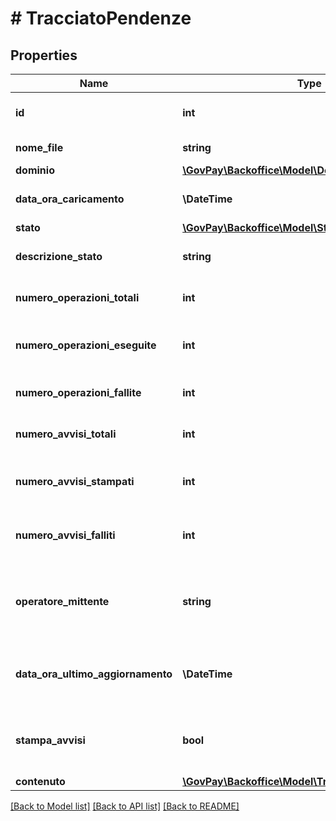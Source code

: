 # # TracciatoPendenze

## Properties

Name | Type | Description | Notes
------------ | ------------- | ------------- | -------------
**id** | **int** | Identificativo numerico del tracciato |
**nome_file** | **string** | Nome del file tracciato |
**dominio** | [**\GovPay\Backoffice\Model\DominioIndex**](DominioIndex.md) |  | [optional]
**data_ora_caricamento** | **\DateTime** | Data di caricamento del tracciato |
**stato** | [**\GovPay\Backoffice\Model\StatoTracciatoPendenza**](StatoTracciatoPendenza.md) |  |
**descrizione_stato** | **string** | Descrizione dello stato del tracciato | [optional]
**numero_operazioni_totali** | **int** | Numero totale di operazioni previste | [optional]
**numero_operazioni_eseguite** | **int** | Numero totale di operazioni eseguite con successo | [optional]
**numero_operazioni_fallite** | **int** | Numero totale di operazioni fallite | [optional]
**numero_avvisi_totali** | **int** | Numero totale di stampe previste | [optional]
**numero_avvisi_stampati** | **int** | Numero totale di stampe eseguite con successo | [optional]
**numero_avvisi_falliti** | **int** | Numero totale di stampe non eseguite a causa di errori | [optional]
**operatore_mittente** | **string** | Nome operatore del cruscotto che ha effettuato l&#39;operazione di caricamento | [optional]
**data_ora_ultimo_aggiornamento** | **\DateTime** | Data ultimo aggiornamento stato elaborazione del tracciato | [optional]
**stampa_avvisi** | **bool** | indica se sono disponibili le stampe degli avvisi caricati con il tracciato | [optional]
**contenuto** | [**\GovPay\Backoffice\Model\TracciatoPendenzePost**](TracciatoPendenzePost.md) |  |

[[Back to Model list]](../../README.md#models) [[Back to API list]](../../README.md#endpoints) [[Back to README]](../../README.md)
